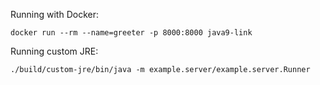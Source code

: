 Running with Docker:

    docker run --rm --name=greeter -p 8000:8000 java9-link

Running custom JRE:

    ./build/custom-jre/bin/java -m example.server/example.server.Runner
